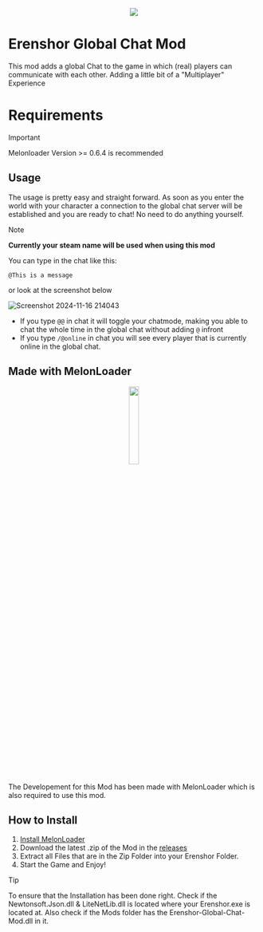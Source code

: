 <p align="center">
  <img src="https://shared.akamai.steamstatic.com/store_item_assets/steam/apps/2382520/header.jpg?t=1719971377" />
</p>

# Erenshor Global Chat Mod
This mod adds a global Chat to the game in which (real) players can communicate with each other. Adding a little bit of a "Multiplayer" Experience

# Requirements
> [!IMPORTANT]
> Melonloader Version >= 0.6.4 is recommended

## Usage
The usage is pretty easy and straight forward. As soon as you enter the world with your character a connection to the global chat server will be established and you are ready to chat! No need to do anything yourself.

> [!NOTE]
> **Currently your steam name will be used when using this mod**

You can type in the chat like this:
```
@This is a message
```

or look at the screenshot below

![Screenshot 2024-11-16 214043](https://github.com/user-attachments/assets/642f982e-3a3b-41a5-a3b9-0d63f700d22e)

- If you type ``@@`` in chat it will toggle your chatmode, making you able to chat the whole time in the global chat without adding ``@`` infront
- If you type ``/@online`` in chat you will see every player that is currently online in the global chat.

## Made with MelonLoader
<p align="center">
  <img src="https://melonwiki.xyz/_media/logo.svg" height="20%" width="20%" />
</p>
The Developement for this Mod has been made with MelonLoader which is also required to use this mod.

## How to Install
1. [Install MelonLoader](https://melonwiki.xyz/#/?id=automated-installation) 
2. Download the latest .zip of the Mod in the [releases](https://github.com/Lenzork/Erenshor-Achievement-Mod/releases)
3. Extract all Files that are in the Zip Folder into your Erenshor Folder.
4. Start the Game and Enjoy!

> [!TIP]
> To ensure that the Installation has been done right. Check if the Newtonsoft.Json.dll & LiteNetLib.dll is located where your Erenshor.exe is located at.
> Also check if the Mods folder has the Erenshor-Global-Chat-Mod.dll in it.

